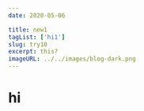 ```yaml
---
date: 2020-05-06

title: new1
tagList: ['hi1']
slug: try10
excerpt: this?
imageURL: ../../images/blog-dark.png
---
```


# hi
